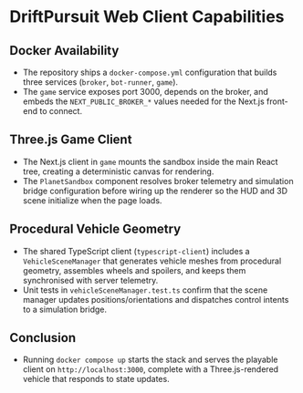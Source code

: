 # DriftPursuit Web Client Capabilities

## Docker Availability
- The repository ships a `docker-compose.yml` configuration that builds three services (`broker`, `bot-runner`, `game`).
- The `game` service exposes port 3000, depends on the broker, and embeds the `NEXT_PUBLIC_BROKER_*` values needed for the Next.js front-end to connect.

## Three.js Game Client
- The Next.js client in `game` mounts the sandbox inside the main React tree, creating a deterministic canvas for rendering.
- The `PlanetSandbox` component resolves broker telemetry and simulation bridge configuration before wiring up the renderer so the HUD and 3D scene initialize when the page loads.

## Procedural Vehicle Geometry
- The shared TypeScript client (`typescript-client`) includes a `VehicleSceneManager` that generates vehicle meshes from procedural geometry, assembles wheels and spoilers, and keeps them synchronised with server telemetry.
- Unit tests in `vehicleSceneManager.test.ts` confirm that the scene manager updates positions/orientations and dispatches control intents to a simulation bridge.

## Conclusion
- Running `docker compose up` starts the stack and serves the playable client on `http://localhost:3000`, complete with a Three.js-rendered vehicle that responds to state updates.
